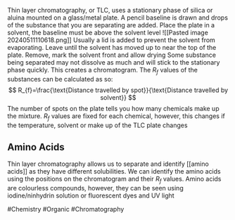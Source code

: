 Thin layer chromatography, or TLC, uses a stationary phase of silica or aluina mounted on a glass/metal plate. A pencil baseline is drawn and drops of the substance that you are separating are added. Place the plate in a solvent, the baseline must be above the solvent level
![[Pasted image 20240511110618.png]]
Usually a lid is added to prevent the solvent from evaporating. Leave until the solvent has moved up to near the top of the plate. Remove, mark the solvent front and allow drying
Some substance being separated may not dissolve as much and will stick to the stationary phase quickly. This creates a chromatogram. The $R_{f}$ values of the substances can be calculated as so:
$$
R_{f}=\frac{\text{Distance travelled by spot}}{\text{Distance travelled by solvent}}
$$
The number of spots on the plate tells you how many chemicals make up the mixture. $R_{f}$ values are fixed for each chemical, however, this changes if the temperature, solvent or make up of the TLC plate changes

## Amino Acids
Thin layer chromatography allows us to separate and identify [[amino acids]] as they have different solubilities. We can identify the amino acids using the positions on the chromatogram and their $R_{f}$ values. Amino acids are colourless compounds, however, they can be seen using iodine/ninhydrin solution or fluorescent dyes and UV light

#Chemistry #Organic #Chromatography 